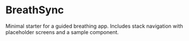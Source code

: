 # BreathSync

Minimal starter for a guided breathing app. Includes stack navigation with placeholder screens and a sample component.
